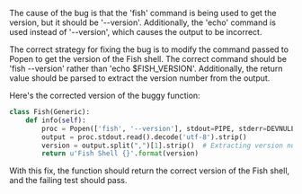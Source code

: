 The cause of the bug is that the 'fish' command is being used to get the version, but it should be '--version'. Additionally, the 'echo' command is used instead of '--version', which causes the output to be incorrect.

The correct strategy for fixing the bug is to modify the command passed to Popen to get the version of the Fish shell. The correct command should be 'fish --version' rather than 'echo $FISH_VERSION'. Additionally, the return value should be parsed to extract the version number from the output.

Here's the corrected version of the buggy function:

```python
class Fish(Generic):
    def info(self):
        proc = Popen(['fish', '--version'], stdout=PIPE, stderr=DEVNULL)
        output = proc.stdout.read().decode('utf-8').strip()
        version = output.split(",")[1].strip()  # Extracting version number from output
        return u'Fish Shell {}'.format(version)
```

With this fix, the function should return the correct version of the Fish shell, and the failing test should pass.